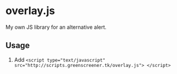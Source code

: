 # overlay.js
My own JS library for an alternative alert.

## Usage
1. Add `<script type="text/javascript" src="http://scripts.greenscreener.tk/overlay.js"> </script>`

